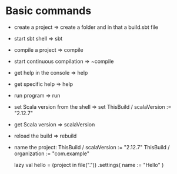 
# Basic commands 

  - create a project => create a folder and in that a build.sbt file 
  - start sbt shell => sbt
  - compile a project => compile
  - start continuous compilation => ~compile
  - get help in the console => help
  - get specific help => help <command>
  - run program => run
  - set Scala version from the shell => set ThisBuild / scalaVersion := "2.12.7"
  - get Scala version => scalaVersion
  - reload the build => rebuild
  - name the project: 
      ThisBuild / scalaVersion := "2.12.7"
      ThisBuild / organization := "com.example"

      lazy val hello = (project in file("."))
      .settings(
        name := "Hello"
      )
      




